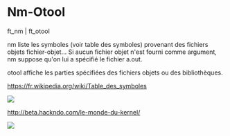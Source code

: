 # Nm-Otool
ft_nm | ft_otool


nm liste les symboles (voir table des symboles) provenant des fichiers objets fichier-objet... Si aucun fichier objet n'est fourni comme argument, nm suppose qu'on lui a spécifié le fichier a.out.

otool affiche les parties spécifiées des fichiers objets ou des bibliothèques.

https://fr.wikipedia.org/wiki/Table_des_symboles

<img src="https://upload.wikimedia.org/wikipedia/commons/9/93/Presentation_TS.svg?uselang=fr"/>


http://beta.hackndo.com/le-monde-du-kernel/

<img src="http://beta.hackndo.com/assets/uploads/2016/06/Screen-Shot-2016-06-14-at-23.20.15.png"/>
